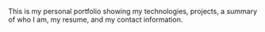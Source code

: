 This is my personal portfolio showing my technologies, projects, a summary of who I am, my resume, and my contact information.
